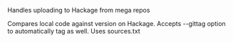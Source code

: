 Handles uploading to Hackage from mega repos

Compares local code against version on Hackage. Accepts --gittag option to
automatically tag as well. Uses sources.txt
